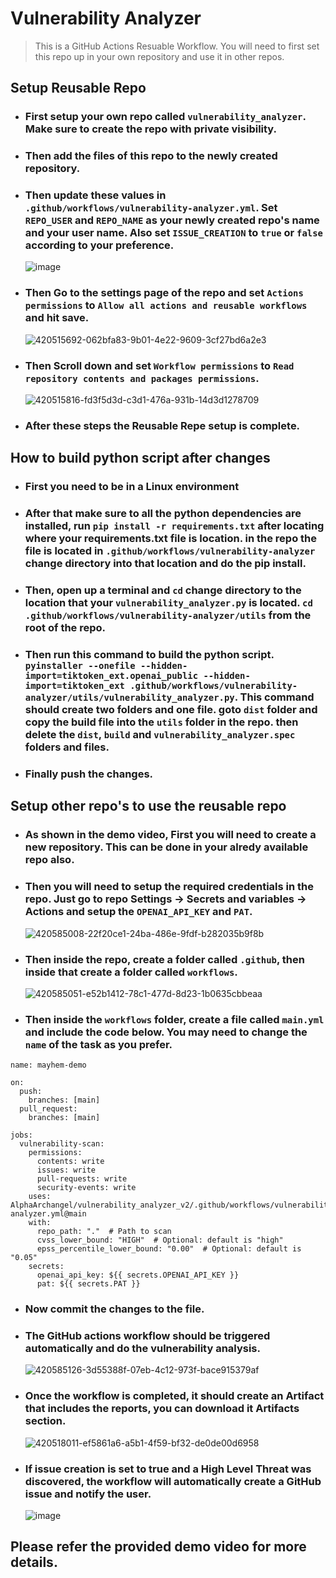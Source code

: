 # Vulnerability Analyzer

> This is a GitHub Actions Resuable Workflow. You will need to first set this repo up in your own repository and use it in other repos.

## Setup Reusable Repo

- ### First setup your own repo called `vulnerability_analyzer`. Make sure to create the repo with private visibility.
- ### Then add the files of this repo to the newly created repository.
- ### Then update these values in `.github/workflows/vulnerability-analyzer.yml`. Set `REPO_USER` and `REPO_NAME` as your newly created repo's name and your user name. Also set `ISSUE_CREATION` to `true` or  `false` according to your preference.
  ![image](https://github.com/user-attachments/assets/98f5ff36-ce07-41b7-a469-16aab48650d6)
- ### Then Go to the settings page of the repo and set `Actions permissions` to `Allow all actions and reusable workflows` and hit save.
  ![420515692-062bfa83-9b01-4e22-9609-3cf27bd6a2e3](https://github.com/user-attachments/assets/5f0c02ac-e057-4693-981d-97ae2cb3808d)
- ### Then Scroll down and set `Workflow permissions` to `Read repository contents and packages permissions`.
  ![420515816-fd3f5d3d-c3d1-476a-931b-14d3d1278709](https://github.com/user-attachments/assets/b720fc7b-bfcd-4837-9445-98c1d61b0650)
- ### After these steps the Reusable Repe setup is complete.

## How to build python script after changes

- ### First you need to be in a Linux environment
- ### After that make sure to all the python dependencies are installed, run `pip install -r requirements.txt` after locating where your requirements.txt file is location. in the repo the file is located in `.github/workflows/vulnerability-analyzer` change directory into that location and do the pip install.
- ### Then, open up a terminal and `cd` change directory to the location that your `vulnerability_analyzer.py` is located. `cd .github/workflows/vulnerability-analyzer/utils` from the root of the repo.
- ### Then run this command to build the python script. `pyinstaller --onefile --hidden-import=tiktoken_ext.openai_public --hidden-import=tiktoken_ext .github/workflows/vulnerability-analyzer/utils/vulnerability_analyzer.py`. This command should create two folders and one file. goto `dist` folder and copy the build file into the `utils` folder in the repo. then delete the `dist`, `build` and `vulnerability_analyzer.spec` folders and files.
- ### Finally push the changes.

## Setup other repo's to use the reusable repo

- ### As shown in the demo video, First you will need to create a new repository. This can be done in your alredy available repo also.
- ### Then you will need to setup the required credentials in the repo. Just go to repo Settings -> Secrets and variables -> Actions and setup the `OPENAI_API_KEY` and `PAT`.
  ![420585008-22f20ce1-24ba-486e-9fdf-b282035b9f8b](https://github.com/user-attachments/assets/02f2028f-3f8b-4af5-a733-218ff0a4d561)
- ### Then inside the repo, create a folder called `.github`, then inside that create a folder called `workflows`.
  ![420585051-e52b1412-78c1-477d-8d23-1b0635cbbeaa](https://github.com/user-attachments/assets/2f8a5ce8-7dc0-47c9-88cb-93b3fa69174e)
- ### Then inside the `workflows` folder, create a file called `main.yml` and include the code below. You may need to change the `name` of the task as you prefer.

```
name: mayhem-demo

on:
  push:
    branches: [main]
  pull_request:
    branches: [main]

jobs:
  vulnerability-scan:
    permissions:
      contents: write
      issues: write
      pull-requests: write
      security-events: write
    uses: AlphaArchangel/vulnerability_analyzer_v2/.github/workflows/vulnerability-analyzer.yml@main
    with:
      repo_path: "."  # Path to scan
      cvss_lower_bound: "HIGH"  # Optional: default is "high"
      epss_percentile_lower_bound: "0.00"  # Optional: default is "0.05"
    secrets:
      openai_api_key: ${{ secrets.OPENAI_API_KEY }}
      pat: ${{ secrets.PAT }}
```

- ### Now commit the changes to the file.
- ### The GitHub actions workflow should be triggered automatically and do the vulnerability analysis.
  ![420585126-3d55388f-07eb-4c12-973f-bace915379af](https://github.com/user-attachments/assets/a3d9b8bb-258a-456d-ad7b-4295e37060cc)
- ### Once the workflow is completed, it should create an Artifact that includes the reports, you can download it Artifacts section.
  ![420518011-ef5861a6-a5b1-4f59-bf32-de0de00d6958](https://github.com/user-attachments/assets/aca28d33-0b4b-414e-aeb6-36a47cdd1a0e)
- ### If issue creation is set to true and a High Level Threat was discovered, the workflow will automatically create a GitHub issue and notify the user. 
  ![image](https://github.com/user-attachments/assets/7050fe74-bb60-4d8a-8c51-a70a2e1a1f34)

## Please refer the provided demo video for more details.
